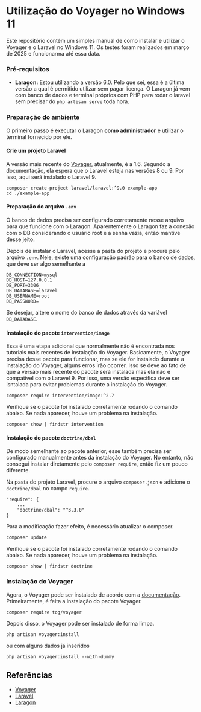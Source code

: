 # Utilização do Voyager no Windows 11

Este repositório contém um simples manual de como instalar e utilizar o Voyager e o Laravel no Windows 11. Os testes foram realizados em março de 2025 e funcionarma até essa data.

### Pré-requisitos
* **Laragon:** Estou utilizando a versão [6.0](https://github.com/leokhoa/laragon/releases/tag/6.0.0). Pelo que sei, essa é a última versão a qual é permitido utilizar sem pagar licença. O Laragon já vem com banco de dados e terminal próprios com PHP para rodar o laravel sem precisar do ```php artisan serve``` toda hora.

### Preparação do ambiente
O primeiro passo é executar o Laragon **como administrador** e utilizar o terminal fornecido por ele.

#### Crie um projeto Laravel 
A versão mais recente do [Voyager](https://voyager-docs.devdojo.com/), atualmente, é a 1.6. Segundo a documentação, ela espera que o Laravel esteja nas versões 8 ou 9. Por isso, aqui será instalado o Laravel 9.
```
composer create-project laravel/laravel:^9.0 example-app
cd ./example-app
```
#### Preparação do arquivo ```.env```
O banco de dados precisa ser configurado corretamente nesse arquivo para que funcione com o Laragon. Aparentemente o Laragon faz a conexão com o DB considerando o usuário root e a senha vazia, então mantive desse jeito. 

Depois de instalar o Laravel, acesse a pasta do projeto e procure pelo arquivo ```.env```. Nele, existe uma configuração padrão para o banco de dados, que deve ser algo semelhante a

```
DB_CONNECTION=mysql
DB_HOST=127.0.0.1
DB_PORT=3306
DB_DATABASE=laravel
DB_USERNAME=root
DB_PASSWORD=
```

Se desejar, altere o nome do banco de dados através da variável ```DB_DATABASE```.

#### Instalação do pacote ```intervention/image```
Essa é uma etapa adicional que normalmente não é encontrada nos tutoriais mais recentes de instalação do Voyager. Basicamente, o Voyager precisa desse pacote para funcionar, mas se ele for instalado durante a instalação do Voyager, alguns erros irão ocorrer. Isso se deve ao fato de que a versão mais recente do pacote será instalada mas ela não é compatível com o Laravel 9. Por isso, uma versão específica deve ser isntalada para evitar problemas durante a instalação do Voyager. 

```
composer require intervention/image:^2.7
```

Verifique se o pacote foi instalado corretamente rodando o comando abaixo. Se nada aparecer, houve um problema na instalação.

```
composer show | findstr intervention
```

#### Instalação do pacote ```doctrine/dbal```
De modo semelhante ao pacote anterior, esse também precisa ser configurado manualmente antes da instalação do Voyager. No entanto, não consegui instalar diretamente pelo ```composer require```, então fiz um pouco diferente.

Na pasta do projeto Laravel, procure o arquivo ```composer.json``` e adicione o ```doctrine/dbal``` no campo ```require```.

```
"require": {
    ...
    "doctrine/dbal": "^3.3.0"
}
```

Para a modificação fazer efeito, é necessário atualizar o composer. 

```
composer update
```

Verifique se o pacote foi instalado corretamente rodando o comando abaixo. Se nada aparecer, houve um problema na instalação.

```
composer show | findstr doctrine
```

### Instalação do Voyager
Agora, o Voyager pode ser instalado de acordo com a [documentação](https://voyager-docs.devdojo.com/getting-started/installation). Primeiramente, é feita a instalação do pacote Voyager.

```
composer require tcg/voyager
```

Depois disso, o Voyager pode ser instalado de forma limpa. 

```
php artisan voyager:install 
```

ou com alguns dados já inseridos

```
php artisan voyager:install --with-dummy
```

## Referências
* [Voyager](https://voyager-docs.devdojo.com/)
* [Laravel](https://laravel.com/)
* [Laragon](https://laragon.org/)

